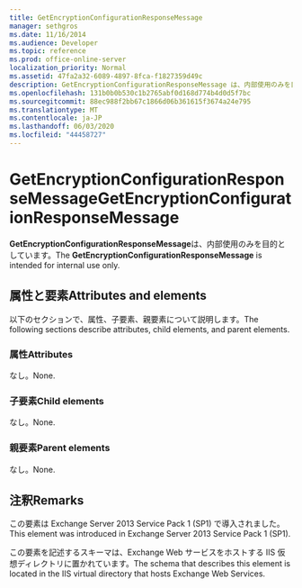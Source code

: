 ```yaml
---
title: GetEncryptionConfigurationResponseMessage
manager: sethgros
ms.date: 11/16/2014
ms.audience: Developer
ms.topic: reference
ms.prod: office-online-server
localization_priority: Normal
ms.assetid: 47fa2a32-6089-4897-8fca-f1827359d49c
description: GetEncryptionConfigurationResponseMessage は、内部使用のみを目的としています。
ms.openlocfilehash: 131b0b0b530c1b2765abf0d168d774b4d0d5f7bc
ms.sourcegitcommit: 88ec988f2bb67c1866d06b361615f3674a24e795
ms.translationtype: MT
ms.contentlocale: ja-JP
ms.lasthandoff: 06/03/2020
ms.locfileid: "44458727"
---
```

# <a name="getencryptionconfigurationresponsemessage"></a><span data-ttu-id="bfbb7-103">GetEncryptionConfigurationResponseMessage</span><span class="sxs-lookup"><span data-stu-id="bfbb7-103">GetEncryptionConfigurationResponseMessage</span></span>

<span data-ttu-id="bfbb7-104">**GetEncryptionConfigurationResponseMessage**は、内部使用のみを目的としています。</span><span class="sxs-lookup"><span data-stu-id="bfbb7-104">The **GetEncryptionConfigurationResponseMessage** is intended for internal use only.</span></span> 

## <a name="attributes-and-elements"></a><span data-ttu-id="bfbb7-105">属性と要素</span><span class="sxs-lookup"><span data-stu-id="bfbb7-105">Attributes and elements</span></span>

<span data-ttu-id="bfbb7-106">以下のセクションで、属性、子要素、親要素について説明します。</span><span class="sxs-lookup"><span data-stu-id="bfbb7-106">The following sections describe attributes, child elements, and parent elements.</span></span>
  
### <a name="attributes"></a><span data-ttu-id="bfbb7-107">属性</span><span class="sxs-lookup"><span data-stu-id="bfbb7-107">Attributes</span></span>

<span data-ttu-id="bfbb7-108">なし。</span><span class="sxs-lookup"><span data-stu-id="bfbb7-108">None.</span></span>
  
### <a name="child-elements"></a><span data-ttu-id="bfbb7-109">子要素</span><span class="sxs-lookup"><span data-stu-id="bfbb7-109">Child elements</span></span>

<span data-ttu-id="bfbb7-110">なし。</span><span class="sxs-lookup"><span data-stu-id="bfbb7-110">None.</span></span>
  
### <a name="parent-elements"></a><span data-ttu-id="bfbb7-111">親要素</span><span class="sxs-lookup"><span data-stu-id="bfbb7-111">Parent elements</span></span>

<span data-ttu-id="bfbb7-112">なし。</span><span class="sxs-lookup"><span data-stu-id="bfbb7-112">None.</span></span>
  
## <a name="remarks"></a><span data-ttu-id="bfbb7-113">注釈</span><span class="sxs-lookup"><span data-stu-id="bfbb7-113">Remarks</span></span>

<span data-ttu-id="bfbb7-114">この要素は Exchange Server 2013 Service Pack 1 (SP1) で導入されました。</span><span class="sxs-lookup"><span data-stu-id="bfbb7-114">This element was introduced in Exchange Server 2013 Service Pack 1 (SP1).</span></span>
  
<span data-ttu-id="bfbb7-115">この要素を記述するスキーマは、Exchange Web サービスをホストする IIS 仮想ディレクトリに置かれています。</span><span class="sxs-lookup"><span data-stu-id="bfbb7-115">The schema that describes this element is located in the IIS virtual directory that hosts Exchange Web Services.</span></span>
  

